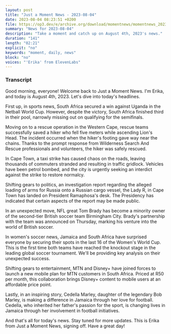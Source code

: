 ```yaml
---
layout: post
title: "Just a Moment News - 2023-08-04"
date: 2023-08-04 08:23:51 +0200
file: https://op3.dev/e/archive.org/download/momentnews/momentnews_2023-08-04.mp3
summary: "News for 2023-08-04"
description: "Take a moment and catch up on August 4th, 2023's news."
duration: "141"
length: "02:21"
explicit: "no"
keywords: "moment, daily, news"
block: "no"
voices: "'Erika' from ElevenLabs"
---
```


### Transcript

Good morning, everyone! Welcome back to Just a Moment News. I'm Erika, and today is August 4th, 2023. Let's dive into today's headlines.

First up, in sports news, South Africa secured a win against Uganda in the Netball World Cup. However, despite the victory, South Africa finished third in their pool, narrowly missing out on qualifying for the semifinals.

Moving on to a rescue operation in the Western Cape, rescue teams successfully saved a hiker who fell five meters while ascending Lion's Head. The incident occurred when the hiker's footing gave way near the chains. Thanks to the prompt response from Wilderness Search And Rescue professionals and volunteers, the hiker was safely rescued.

In Cape Town, a taxi strike has caused chaos on the roads, leaving thousands of commuters stranded and resulting in traffic gridlock. Vehicles have been petrol bombed, and the city is urgently seeking an interdict against the strike to restore normalcy.

Shifting gears to politics, an investigation report regarding the alleged loading of arms for Russia onto a Russian cargo vessel, the Lady R, in Cape Town has landed on President Ramaphosa's desk. The Presidency has indicated that certain aspects of the report may be made public.

In an unexpected move, NFL great Tom Brady has become a minority owner of the second-tier British soccer team Birmingham City. Brady's partnership with the team was announced on Thursday, marking his venture into the world of British soccer.

In women's soccer news, Jamaica and South Africa have surprised everyone by securing their spots in the last 16 of the Women's World Cup. This is the first time both teams have reached the knockout stage in the leading global soccer tournament. We'll be providing key analysis on their unexpected success.

Shifting gears to entertainment, MTN and Disney+ have joined forces to launch a new mobile plan for MTN customers in South Africa. Priced at R50 per month, this collaboration brings Disney+ content to mobile users at an affordable price point.

Lastly, in an inspiring story, Cedella Marley, daughter of the legendary Bob Marley, is making a difference in Jamaica through her love for football. Cedella, who inherited her father's passion for the sport, is changing lives in Jamaica through her involvement in football initiatives.

And that's all for today's news. Stay tuned for more updates. This is Erika from Just a Moment News, signing off. Have a great day!

